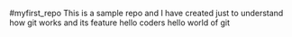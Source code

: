 #myfirst_repo
This is a sample repo and I have created just to understand how git works and its feature
hello coders
hello world of git